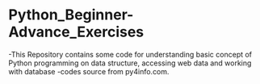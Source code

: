 # Python_Beginner-Advance_Exercises
-This Repository contains some code for understanding basic concept of Python programming on data structure, accessing web data and working with database
-codes source from py4info.com.
